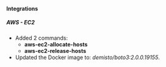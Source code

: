 
#### Integrations
##### AWS - EC2
- Added 2 commands:
    - **aws-ec2-allocate-hosts**
    - **aws-ec2-release-hosts**
- Updated the Docker image to: *demisto/boto3:2.0.0.19155*.
